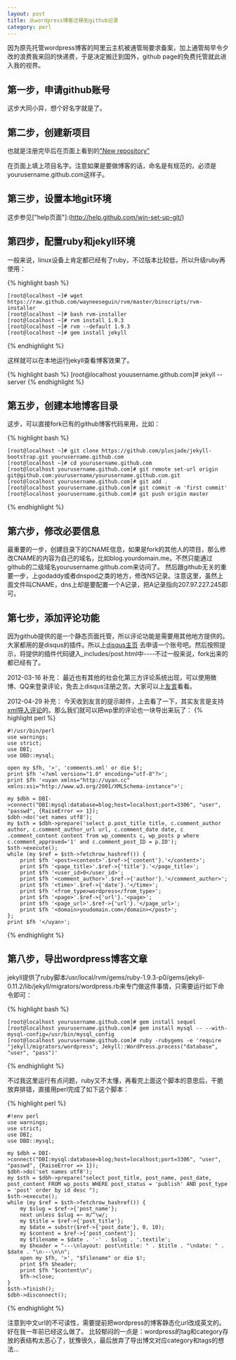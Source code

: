 ```yaml
---
layout: post
title: 从wordpress博客迁移到github记录
category: perl
---
```


因为原先托管wordpress博客的阿里云主机被通管局要求备案，加上通管局早令夕改的浪费我来回的快递费，于是决定搬迁到国外，github page的免费托管就此进入我的视界。

## 第一步，申请github账号

这步大同小异，想个好名字就是了。

## 第二步，创建新项目

也就是注册完毕后在页面上看到的["New repository"](https://github.com/repositories/new)

在页面上填上项目名字。注意如果是要做博客的话，命名是有规范的，必须是yourusername.github.com这样子。

## 第三步，设置本地git环境

这步参见["help页面"]:(http://help.github.com/win-set-up-git/)

## 第四步，配置ruby和jekyll环境

一般来说，linux设备上肯定都已经有了ruby，不过版本比较低，所以升级ruby再使用：

{% highlight bash %}

    [root@localhost ~]# wget https://raw.github.com/wayneeseguin/rvm/master/binscripts/rvm-installer
    [root@localhost ~]# bash rvm-installer
    [root@localhost ~]# rvm install 1.9.3
    [root@localhost ~]# rvm --default 1.9.3
    [root@localhost ~]# gem install jekyll

{% endhighlight %}

这样就可以在本地运行jekyll查看博客效果了。

{% highlight bash %}
    [root@localhost youusername.github.com]# jekyll --server
{% endhighlight %}

## 第五步，创建本地博客目录

这步，可以直接fork已有的github博客代码来用，比如：

{% highlight bash %}

    [root@localhost ~]# git clone https://github.com/plusjade/jekyll-bootstrap.git yourusername.github.com
    [root@localhost ~]# cd yourusername.github.com
    [root@localhost yourusername.github.com]# git remote set-url origin git@github.com:yourusername/yourusername.github.com.git
    [root@localhost yourusername.github.com]# git add .
    [root@localhost yourusername.github.com]# git commit -m 'first commit'
    [root@localhost yourusername.github.com]# git push origin master

{% endhighlight %}

## 第六步，修改必要信息

最重要的一步，创建目录下的CNAME信息，如果是fork的其他人的项目，那么修改CNAME的内容为自己的域名，比如blog.yourdomain.me。不然只能通过github的二级域名yourusername.github.com来访问了。
然后跟github无关的重要一步，上godaddy或者dnspod之类的地方，修改NS记录。注意这里，虽然上面文件叫CNAME，dns上却是要配置一个A记录，把A记录指向207.97.227.245即可。

## 第七步，添加评论功能

因为github提供的是一个静态页面托管，所以评论功能是需要用其他地方提供的。大家都用的是disqus的插件。所以上[disqus主页](http://disqus.com/) 去申请一个账号吧。然后按照提示，将提供的插件代码键入_includes/post.html中----不过一般来说，fork出来的都已经有了。

2012-03-16 补充：
最近也有其他的社会化第三方评论系统出现，可以使用微博、QQ来登录评论，免去上disqus注册之苦。大家可以上[友言](http://uyan.cc/getcode?index)看看。

2012-04-29 补充：
今天收到友言的提示邮件，上去看了一下，其实友言是支持[xml导入评论](http://uyan.cc/setting/backup)的。那么我们就可以把wp里的评论也一块导出来玩了：
{% highlight perl %}

    #!/usr/bin/perl
    use warnings;
    use strict;
    use DBI;
    use DBD::mysql;
    
    open my $fh, '>', 'comments.xml' or die $!;
    print $fh '<?xml version="1.0" encoding="utf-8"?>'; 
    print $fh '<uyan xmlns="http://uyan.cc" xmlns:xsi="http://www.w3.org/2001/XMLSchema-instance">';
    
    my $dbh = DBI->connect("DBI:mysql:database=blog;host=localhost;port=3306", "user", "passwd", {RaiseError => 1});
    $dbh->do('set names utf8');
    my $sth = $dbh->prepare('select p.post_title title, c.comment_author author, c.comment_author_url url, c.comment_date date, c
    .comment_content content from wp_comments c, wp_posts p where c.comment_approved='1' and c.comment_post_ID = p.ID');
    $sth->execute();
    while (my $ref = $sth->fetchrow_hashref()) {
        print $fh '<post><content>'.$ref->{'content'}.'</content>';
        print $fh '<page_title>'.$ref->{'title'}.'</page_title>';
        print $fh '<user_id>0</user_id>';
        print $fh '<comment_author>'.$ref->{'author'}.'</comment_author>';
        print $fh '<time>'.$ref->{'date'}.'</time>';
        print $fh '<from_type>wordpress</from_type>';
        print $fh '<page>'.$ref->{'url'}.'<page>';
        print $fh '<page_url>'.$ref->{'url'}.'</page_url>';
        print $fh '<domain>youdomain.com</domain></post>';
    };
    print $fh '</uyan>';

{% endhighlight %}

## 第八步，导出wordpress博客文章

jekyll提供了ruby脚本/usr/local/rvm/gems/ruby-1.9.3-p0/gems/jekyll-0.11.2/lib/jekyll/migrators/wordpress.rb来专门做这件事情，只需要运行如下命令即可：

{% highlight bash %}

    [root@localhost yourusername.github.com]# gem install sequel
    [root@localhost yourusername.github.com]# gem install mysql -- --with-mysql-config=/usr/bin/mysql_config
    [root@localhost yourusername.github.com]# ruby -rubygems -e 'require "jekyll/migrators/wordpress"; Jekyll::WordPress.process("database", "user", "pass")'

{% endhighlight %}

不过我这里运行有点问题，ruby又不太懂，再看完上面这个脚本的意思后，干脆放弃排错，直接用perl完成了如下这个脚本：

{% highlight perl %}

    #!env perl
    use warnings;
    use strict;
    use DBI;
    use DBD::mysql;
    
    my $dbh = DBI->connect("DBI:mysql:database=blog;host=localhost;port=3306", "user", "passwd", {RaiseError => 1});
    $dbh->do('set names utf8');
    my $sth = $dbh->prepare("select post_title, post_name, post_date, post_content FROM wp_posts WHERE post_status = 'publish' AND post_type = 'post' order by id desc ");
    $sth->execute();
    while (my $ref = $sth->fetchrow_hashref()) {
        my $slug = $ref->{'post_name'};
        next unless $slug =~ m/^\w/;
        my $title = $ref->{'post_title'};
        my $date = substr($ref->{'post_date'}, 0, 10);
        my $content = $ref->{'post_content'};
        my $filename = $date . '-' . $slug . '.textile';
        my $header = "---\nlayout: post\ntitle: " . $title . "\ndate: " . $date . "\n---\n\n";
        open my $fh, '>', "$filename" or die $!;
        print $fh $header;
        print $fh "$content\n";
        $fh->close;
    }
    $sth->finish();
    $dbh->disconnect();

{% endhighlight %}

注意到中文url的不可读性，需要提前把wordpress的博客静态化url改成英文的。好在我一年前已经这么做了。
比较郁闷的一点是：wordpress的tag和category存放的表结构太恶心了，犹豫很久，最后放弃了导出博文对应category和tags的想法...

